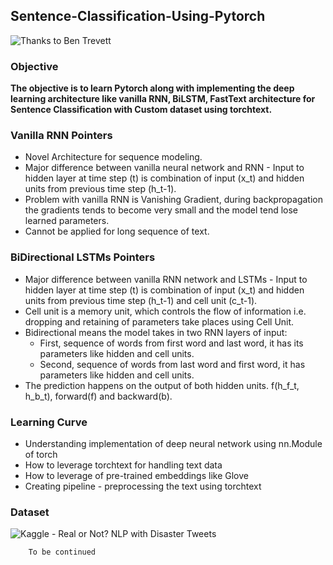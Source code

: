 ## Sentence-Classification-Using-Pytorch

![Thanks to Ben Trevett](https://github.com/bentrevett)

### Objective 
    
   **The objective is to learn Pytorch along with implementing the deep learning architecture like vanilla RNN, BiLSTM, FastText architecture for Sentence Classification with Custom dataset using torchtext.**

### Vanilla RNN Pointers
  * Novel Architecture for sequence modeling.
  * Major difference between vanilla neural network and RNN - Input to hidden layer at time step (t) is combination of input (x_t) and hidden units from previous 
    time step (h_t-1).
  * Problem with vanilla RNN is Vanishing Gradient, during backpropagation the gradients tends to become very small and the model tend lose learned parameters.
  * Cannot be applied for long sequence of text.
   

### BiDirectional LSTMs Pointers
  * Major difference between vanilla RNN network and LSTMs - Input to hidden layer at time step (t) is combination of input (x_t) and hidden units from previous 
    time step (h_t-1) and cell unit (c_t-1).
  * Cell unit is a memory unit, which controls the flow of information i.e. dropping and retaining of parameters take places using Cell Unit.
  * Bidirectional means the model takes in two RNN layers of input:
    * First, sequence of words from first word and last word, it has its parameters like hidden and cell units.
    * Second, sequence of words from last word and first word, it has parameters like hidden and cell units.
  * The prediction happens on the output of both hidden units. f(h_f_t, h_b_t), forward(f) and backward(b).

### Learning Curve

  * Understanding implementation of deep neural network using nn.Module of torch
  * How to leverage torchtext for handling text data
  * How to leverage of pre-trained embeddings like Glove
  * Creating pipeline - preprocessing the text using torchtext

### Dataset
   ![Kaggle - Real or Not? NLP with Disaster Tweets](https://www.kaggle.com/c/nlp-getting-started)
    
        To be continued
    
   
